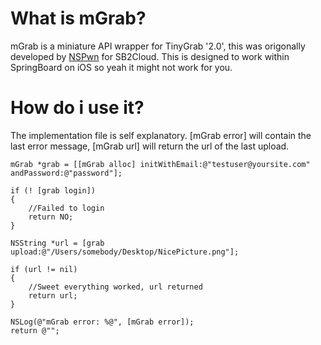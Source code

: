 What is mGrab?
================================
mGrab is a miniature API wrapper for TinyGrab '2.0', this was origonally developed by [NSPwn](http://www.nspwn.com) for SB2Cloud. This is designed to work within SpringBoard on iOS so yeah it might not work for you.

How do i use it?
================================
The implementation file is self explanatory. [mGrab error] will contain the last error message, [mGrab url] will return the url of the last upload.

	mGrab *grab = [[mGrab alloc] initWithEmail:@"testuser@yoursite.com" andPassword:@"password"];
	
	if (! [grab login])
	{
		//Failed to login
		return NO;
	}
	
	NSString *url = [grab upload:@"/Users/somebody/Desktop/NicePicture.png"];
	
	if (url != nil)
	{
		//Sweet everything worked, url returned
		return url;
	}
	
	NSLog(@"mGrab error: %@", [mGrab error]);
	return @"";